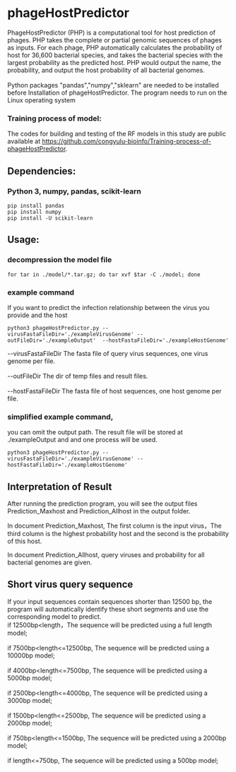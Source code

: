 # phageHostPredictor
PhageHostPredictor (PHP) is a computational tool for host prediction of phages. PHP takes the complete or partial genomic sequences of phages as inputs. For each phage, PHP automatically calculates the probability of host for 36,600 bacterial species, and takes the bacterial species with the largest probability as the predicted host. PHP would output the name, the probability, and output the host probability of all bacterial genomes. <br>  
Python packages "pandas","numpy","sklearn" are needed to be installed before Installation of phageHostPredictor. The program needs to run on the Linux operating system<br>  

### Training process of model:
The codes for building and testing of the RF models in this study are public available at https://github.com/congyulu-bioinfo/Training-process-of-phageHostPredictor.

Dependencies:
-----------
### Python 3, numpy, pandas, scikit-learn

    pip install pandas
    pip install numpy
    pip install -U scikit-learn


Usage:
-----------
### decompression the model file
    
    for tar in ./model/*.tar.gz; do tar xvf $tar -C ./model; done
    
### example command
If you want to predict the infection relationship between the virus you provide and the host

    python3 phageHostPredictor.py --virusFastaFileDir='./exampleVirusGenome' --outFileDir='./exampleOutput'  --hostFastaFileDir='./exampleHostGenome'
    
--virusFastaFileDir	The fasta file of query virus sequences, one virus genome per file.<br>  
--outFileDir	The dir of temp files and result files.<br>  
--hostFastaFileDir	The fasta file of host sequences, one host genome per file.<br>  


### simplified example command, 
you can omit the output path. The result file will be stored at ./exampleOutput and and one process will be used.

    
    python3 phageHostPredictor.py --virusFastaFileDir='./exampleVirusGenome' --hostFastaFileDir='./exampleHostGenome'


    
    
Interpretation of Result
-----------
After running the prediction program, you will see the output files Prediction_Maxhost and Prediction_Allhost in the output folder.

In document Prediction_Maxhost, The first column is the input virus，The third column is the highest probability host and the second is the probability of this host. 

In document Prediction_Allhost, query viruses and probability for all bacterial genomes are given. 


Short virus query sequence
-----------
If your input sequences contain sequences shorter than 12500 bp, the program will automatically identify these short segments and use the corresponding model to predict.  
if 12500bp<length，The sequence will be predicted using a full length model;<br>  
if 7500bp<length<=12500bp, The sequence will be predicted using a 10000bp model;<br>  
if 4000bp<length<=7500bp, The sequence will be predicted using a 5000bp model;<br>  
if 2500bp<length<=4000bp, The sequence will be predicted using a 3000bp model;<br>  
if 1500bp<length<=2500bp, The sequence will be predicted using a 2000bp model;<br>  
if 750bp<length<=1500bp, The sequence will be predicted using a 2000bp model;<br>  
if length<=750bp, The sequence will be predicted using a 500bp model;<br>  

